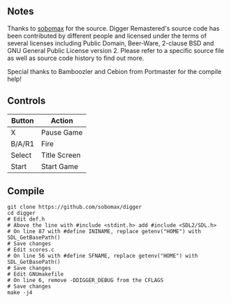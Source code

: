 ## Notes

Thanks to [sobomax](https://github.com/sobomax/digger) for the source.
Digger Remastered's source code has been contributed by different people and licensed under the terms of several licenses including Public Domain, Beer-Ware, 2-clause BSD and GNU General Public License version 2. Please refer to a specific source file as well as source code history to find out more.

Special thanks to Bamboozler and Cebion from Portmaster for the compile help!

## Controls

| Button | Action |
|--|--| 
|X|Pause Game|
|B/A/R1|Fire|
|Select|Title Screen|
|Start|Start Game|

## Compile

```shell
git clone https://github.com/sobomax/digger
cd digger
# Edit def.h
# Above the line with #include <stdint.h> add #include <SDL2/SDL.h>
# On line 87 with #define ININAME, replace getenv("HOME") with SDL_GetBasePath()
# Save changes
# Edit scores.c
# On line 56 with #define SFNAME, replace getenv("HOME") with SDL_GetBasePath()
# Save changes
# Edit GNUmakefile
# On line 6, remove -DDIGGER_DEBUG from the CFLAGS
# Save changes
make -j4
```